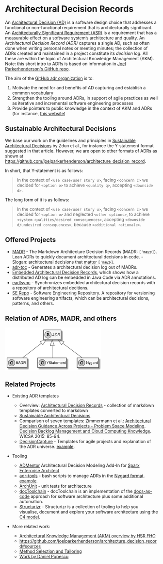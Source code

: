 # Architectural Decision Records

An [Architectural Decision (AD)](https://en.wikipedia.org/wiki/Architectural_decision) is a software design choice that addresses a functional or non-functional requirement that is architecturally significant. 
An [Architecturally Significant Requirement (ASR)](https://en.wikipedia.org/wiki/Architecturally_significant_requirements) is a requirement that has a measurable effect on a software system’s architecture and quality. 
An *Architectural Decision Record (ADR)* captures a single AD, such as often done when writing personal notes or meeting minutes; the collection of ADRs created and maintained in a project constitute its *decision log*.
All these are within the topic of Architectural Knowledge Management (AKM).
Note: this short intro to ADRs is based on information in [Joel Parkerhenderson's GitHub repo](https://github.com/joelparkerhenderson/architecture_decision_record/blob/01cc3c801b1cc61f82391a0a08986e4145e21c56/README.md).

The aim of the [GitHub adr organization](http://github.com/adr) is to:

1. Motivate the need for and benefits of AD capturing and establish a common vocabulary 
2. Strengthen the tooling around ADRs, in support of agile practices as well as iterative and incremental software engineering processes
3. Provide pointers to public knowledge in the context of AKM and ADRs (for instance, [this website](https://www.ifs.hsr.ch/index.php?id=13201&L=4))


## Sustainable Architectural Decisions

We base our work on the guidelines and principles in [Sustainable Architectural Decisions](https://www.infoq.com/articles/sustainable-architectural-design-decisions) by Zdun et al., for instance the Y-statement format suggested in that article.
However, we are open to other formats of ADRs as shown at <https://github.com/joelparkerhenderson/architecture_decision_record>.

In short, that Y-statement is as follows:

> In the context of `<use case/user story u>`, facing `<concern c>` we decided for `<option o>` to achieve `<quality q>`, accepting `<downside d>`.

The long form of it is as follows:

> In the context of `<use case/user story u>`,
> facing `<concern c>`
> we decided for `<option o>`
> and neglected `<other options>`,
> to achieve `<system qualities/desired consequences>`,
> accepting `<downside d/undesired consequences>`,
> because `<additional rationale>`.


## Offered Projects

- [MADR](https://adr.github.io/madr/) - The Markdown Architecture Decision Records (MADR: `[ˈmæɾɚ]`). Lean ADRs to quickly document architectural decisions in code. - Slogan: architectural decisions that [matter `[ˈmæɾɚ]`](https://en.wiktionary.org/wiki/matter#Pronunciation).
- [adr-toc](https://adr.github.io/adr-log/) - Generates a architectural decision log out of MADRs.
- [Embedded Architectural Decision Records](https://adr.github.io/e-adr/), which shows how a distributed AD log can be embedded in Java Code via ADR annotations.
- [eadlsync](https://adr.github.io/eadlsync/) - Synchronizes embedded architectural decision records with a repository of architectural decitions.
- [SE Repo](https://github.com/adr/serepo) - Software Engineering Repository. A repository for versioning software engineering artifacts, which can be architectural decisions, patterns, and others.


## Relation of ADRs, MADR, and others

![ADR](ADR.png)


## Related Projects

- Existing ADR templates 
  - Overview: [Architectural Decision Records](https://github.com/joelparkerhenderson/architecture_decision_record) - collection of markdown templates converted to markdown
  - [Sustainable Architectural Decisions](https://www.infoq.com/articles/sustainable-architectural-design-decisions)
  - Comparison of seven templates: Zimmermann et al.: [Architectural Decision Guidance Across Projects - Problem Space Modeling, Decision Backlog Management and Cloud Computing Knowledge](http://www.ifs.hsr.ch/fileadmin/user_upload/customers/ifs.hsr.ch/Home/projekte/ADMentor-WICSA2015ubmissionv11nc.pdf). WICSA 2015: 85-94.
  - [DecisionCapture](https://schubmat.github.io/DecisionCapture/) - Templates for agile projects and explanation of the ADR universe. [example](https://github.com/schubmat/DecisionCapture/blob/master/samples/samples_simpleTemplate_secondSprint.md).

- Tooling
  - [ADMentor](https://github.com/IFS-HSR/ADMentor) Architectural Decision Modeling Add-In for [Sparx Enterprise Architect](https://www.sparxsystems.de/uml/neweditions/)
  - [adr-tools](https://github.com/npryce/adr-tools) - bash scripts to manage ADRs in the [Nygard format](http://thinkrelevance.com/blog/2011/11/15/documenting-architecture-decisions).
  [example](https://github.com/npryce/adr-tools/blob/master/doc/adr/0002-implement-as-shell-scripts.md).
  - [ArchUnit](https://github.com/TNG/ArchUnit) - unit tests for architecture
  - [docToolchain](https://doctoolchain.github.io/docToolchain/) - docToolchain is an implementation of the [docs-as-code](http://www.writethedocs.org/guide/docs-as-code/) approach for software architecture plus some additional automation.
  - [Structurizr](https://www.structurizr.com/) - Structurizr is a collection of tooling to help you visualise, document and explore your software architecture using the [C4 model](https://c4model.com/).

- More related work:
  - [Architectural Knowledge Management (AKM) overview by HSR FHO](https://www.ifs.hsr.ch/index.php?id=13191&L=4)
  - <https://github.com/joelparkerhenderson/architecture_decision_record#sources>
  - [Method Selection and Tailoring](https://www.ifs.hsr.ch/Method-Selection-and-Tailoring.13195.0.html?&L=4)
  - [Work by Daniel Popescu](https://scholar.google.com/citations?user=dASv28sAAAAJ)
